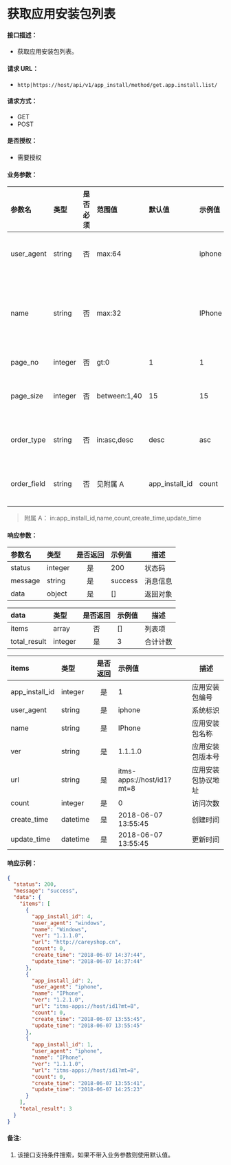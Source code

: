 # 获取应用安装包列表

#### 接口描述：
- 获取应用安装包列表。

#### 请求 URL：
- `http|https://host/api/v1/app_install/method/get.app.install.list/`

#### 请求方式：
- GET
- POST

#### 是否授权：
- 需要授权

#### 业务参数：
|参数名|类型|是否必须|范围值|默认值|示例值|描述|
|:----|:---|:---:|:-----|:-----|:-----|-----|
|user_agent |string |否 |max:64 | |iphone |系统标识 |
|name |string |否 |max:32 | |IPhone |应用安装包名称 |
|page_no |integer |否 |gt:0 |1 |1 |页码 |
|page_size |integer |否 |between:1,40 |15 |15 |每页数量 |
|order_type |string |否 |in:asc,desc |desc |asc |排序方式 |
|order_field |string |否 |见附属 A |app_install_id |count |排序字段 |

> 附属 A：
in:app_install_id,name,count,create_time,update_time

#### 响应参数：
|参数名|类型|是否返回|示例值|描述|
|:-----|:-----|:---:|:-----|-----|
|status |integer |是 |200 |状态码 |
|message |string |是 |success |消息信息 |
|data |object |是 |[] |返回对象 |

|data|类型|是否返回|示例值|描述|
|:-----|:-----|:---:|:-----|-----|
|items |array |否 |[] |列表项 |
|total_result |integer |是 |3 |合计计数 |

|items|类型|是否返回|示例值|描述|
|:-----|:-----|:---:|:-----|-----|
|app_install_id |integer |是 |1 |应用安装包编号 |
|user_agent |string |是 |iphone |系统标识 |
|name |string |是 |IPhone |应用安装包名称 |
|ver |string |是 |1.1.1.0 |应用安装包版本号 |
|url |string |是 |itms-apps://host/id1?mt=8 |应用安装包协议地址 |
|count |integer |是 |0 |访问次数 |
|create_time |datetime |是 |2018-06-07 13:55:45 |创建时间 |
|update_time |datetime |是 |2018-06-07 13:55:45 |更新时间 |

#### 响应示例：
```json
{
  "status": 200,
  "message": "success",
  "data": {
    "items": [
      {
        "app_install_id": 4,
        "user_agent": "windows",
        "name": "Windows",
        "ver": "1.1.1.0",
        "url": "http://careyshop.cn",
        "count": 0,
        "create_time": "2018-06-07 14:37:44",
        "update_time": "2018-06-07 14:37:44"
      },
      {
        "app_install_id": 2,
        "user_agent": "iphone",
        "name": "IPhone",
        "ver": "1.2.1.0",
        "url": "itms-apps://host/id1?mt=8",
        "count": 0,
        "create_time": "2018-06-07 13:55:45",
        "update_time": "2018-06-07 13:55:45"
      },
      {
        "app_install_id": 1,
        "user_agent": "iphone",
        "name": "IPhone",
        "ver": "1.1.1.0",
        "url": "itms-apps://host/id1?mt=8",
        "count": 0,
        "create_time": "2018-06-07 13:55:41",
        "update_time": "2018-06-07 14:25:23"
      }
    ],
    "total_result": 3
  }
}
```

#### 备注:
1. 该接口支持条件搜索，如果不带入业务参数则使用默认值。
